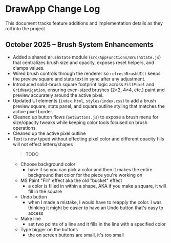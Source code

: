 # DrawApp Change Log

This document tracks feature additions and implementation details as they roll into the project.

## October 2025 – Brush System Enhancements

- Added a shared `BrushState` module (`src/AppFunctions/BrushState.js`) that centralizes brush size and opacity, exposes reset helpers, and clamps values.
- Wired brush controls through the renderer so `refreshBrushUI()` keeps the preview square and stats text in sync after any adjustment.
- Introduced solid-brush square footprint logic across `FillPixel` and `GridNavigation`, ensuring even-sized brushes (2×2, 4×4, etc.) paint and preview accurately around the active pixel.
- Updated UI elements (`index.html`, `styles/index.css`) to add a brush preview square, stats panel, and square outline styling that matches the active pixel border.
- Cleaned up button flows (`SetButtons.js`) to expose a brush menu for size/opacity tweaks while keeping color tools focused on brush operations.
- Cleaned up the active pixel outline
- Text is now typed without effecting pixel color and different opacity fills will not effect letters/shapes
  > TODO
  - Choose background color
    - have it so you can pick a color and then it makes the entire background that  color for the piece you're working on
  - MS Paint "Fill" effect aka the old "bucket" effect
    - a color is filled in within a shape, AKA if you make a square, it will fill in the square
  - Undo button
    - when I made a mistake, I would have to reapply the color. I was thinking it might be easier to have an Undo button that's easy to access
  - Make line
    - set two points of a line and it fills in the line with a specified color
  - Type bigger on the buttons
    - the on screen buttons are small, it's too small